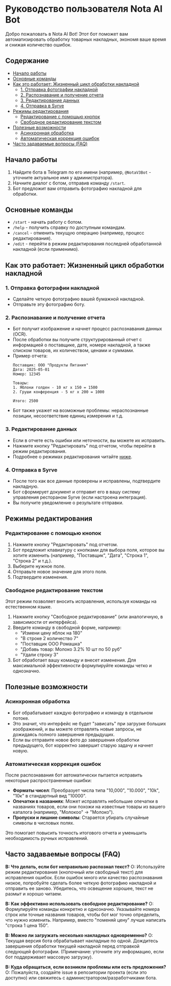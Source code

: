 # Руководство пользователя Nota AI Bot

Добро пожаловать в Nota AI Bot! Этот бот поможет вам автоматизировать обработку товарных накладных, экономя ваше время и снижая количество ошибок.

## Содержание

- [Начало работы](#начало-работы)
- [Основные команды](#основные-команды)
- [Как это работает: Жизненный цикл обработки накладной](#как-это-работает-жизненный-цикл-обработки-накладной)
  - [1. Отправка фотографии накладной](#1-отправка-фотографии-накладной)
  - [2. Распознавание и получение отчета](#2-распознавание-и-получение-отчета)
  - [3. Редактирование данных](#3-редактирование-данных)
  - [4. Отправка в Syrve](#4-отправка-в-syrve)
- [Режимы редактирования](#режимы-редактирования)
  - [Редактирование с помощью кнопок](#редактирование-с-помощью-кнопок)
  - [Свободное редактирование текстом](#свободное-редактирование-текстом)
- [Полезные возможности](#полезные-возможности)
  - [Асинхронная обработка](#асинхронная-обработка)
  - [Автоматическая коррекция ошибок](#автоматическая-коррекция-ошибок)
- [Часто задаваемые вопросы (FAQ)](#часто-задаваемые-вопросы-faq)

## Начало работы

1.  Найдите бота в Telegram по его имени (например, `@NotaV3Bot` - уточните актуальное имя у администратора).
2.  Начните диалог с ботом, отправив команду `/start`.
3.  Бот предложит вам отправить фотографию накладной для обработки.

## Основные команды

-   `/start` - начать работу с ботом.
-   `/help` - получить справку по доступным командам.
-   `/cancel` - отменить текущую операцию (например, процесс редактирования).
-   `/edit` - перейти в режим редактирования последней обработанной накладной (если применимо).

## Как это работает: Жизненный цикл обработки накладной

### 1. Отправка фотографии накладной

-   Сделайте четкую фотографию вашей бумажной накладной.
-   Отправьте эту фотографию боту.

### 2. Распознавание и получение отчета

-   Бот получит изображение и начнет процесс распознавания данных (OCR).
-   После обработки вы получите структурированный отчет с информацией о поставщике, дате, номере накладной, а также списком товаров, их количеством, ценами и суммами.
-   Пример отчета:
    ```
    Поставщик: ООО "Продукты Питания"
    Дата: 2025-05-01
    Номер: 12345

    Товары:
    1. Яблоки голден - 10 кг x 150 = 1500
    2. Груши конференция - 5 кг x 200 = 1000

    Итого: 2500
    ```
-   Бот также укажет на возможные проблемы: нераспознанные позиции, несоответствие единиц измерения и т.д.

### 3. Редактирование данных

-   Если в отчете есть ошибки или неточности, вы можете их исправить.
-   Нажмите кнопку "Редактировать" под отчетом, чтобы перейти в режим редактирования.
-   Подробнее о режимах редактирования читайте [ниже](#режимы-редактирования).

### 4. Отправка в Syrve

-   После того как все данные проверены и исправлены, подтвердите накладную.
-   Бот сформирует документ и отправит его в вашу систему управления рестораном Syrve (если настроена интеграция).
-   Вы получите уведомление о результате отправки.

## Режимы редактирования

### Редактирование с помощью кнопок

1.  Нажмите кнопку "Редактировать" под отчетом.
2.  Бот предложит клавиатуру с кнопками для выбора поля, которое вы хотите изменить (например, "Поставщик", "Дата", "Строка 1", "Строка 2" и т.д.).
3.  Выберите нужное поле.
4.  Отправьте новое значение для этого поля.
5.  Подтвердите изменения.

### Свободное редактирование текстом

Этот режим позволяет вносить исправления, используя команды на естественном языке.

1.  Нажмите кнопку "Свободное редактирование" (или аналогичную, в зависимости от интерфейса).
2.  Введите команду в свободной форме, например:
    *   "Измени цену яблок на 180"
    *   "В строке 2 количество 7"
    *   "Поставщик ООО Ромашка"
    *   "Добавь товар: Молоко 3.2% 10 шт по 50 руб"
    *   "Удали строку 3"
3.  Бот обработает вашу команду и внесет изменения. Для максимальной эффективности формулируйте команды четко и однозначно.

## Полезные возможности

### Асинхронная обработка

-   Бот обрабатывает каждую фотографию и команду в отдельном потоке.
-   Это значит, что интерфейс не будет "зависать" при загрузке больших изображений, и вы можете отправлять новые запросы, не дожидаясь полного завершения предыдущих.
-   Если вы отправите новое фото до завершения обработки предыдущего, бот корректно завершит старую задачу и начнет новую.

### Автоматическая коррекция ошибок

После распознавания бот автоматически пытается исправить некоторые распространенные ошибки:
-   **Форматы чисел**: Преобразует числа типа "10,000", "10.000", "10k", "10к" в стандартный вид "10000".
-   **Опечатки в названиях**: Может исправлять небольшие опечатки в названиях товаров, если они похожи на известные товары из вашего каталога (например, "Молокоо" -> "Молоко").
-   **Пропуски и лишние символы**: Старается убирать случайные символы в числовых полях.

Это помогает повысить точность итогового отчета и уменьшить необходимость ручных исправлений.

## Часто задаваемые вопросы (FAQ)

**В: Что делать, если бот неправильно распознал текст?**
О: Используйте режим редактирования (кнопочный или свободный текст) для исправления ошибок. Если ошибок много или качество распознавания низкое, попробуйте сделать более четкую фотографию накладной и отправить ее заново. Убедитесь, что освещение хорошее, текст не размыт и хорошо читаем.

**В: Как эффективно использовать свободное редактирование?**
О: Формулируйте команды конкретно и однозначно. Указывайте номера строк или точные названия товаров, чтобы бот мог точно определить, что нужно изменить. Например, вместо "поменяй цену" лучше написать "строка 1 цена 150".

**В: Можно ли загружать несколько накладных одновременно?**
О: Текущая версия бота обрабатывает накладные по одной. Дождитесь завершения обработки текущей накладной перед отправкой следующей фотографии. (Примечание: уточните эту информацию, если бот поддерживает массовую загрузку).

**В: Куда обращаться, если возникли проблемы или есть предложения?**
О: Пожалуйста, создайте issue в репозитории проекта (если это доступно) или свяжитесь с администратором/разработчиками бота.
